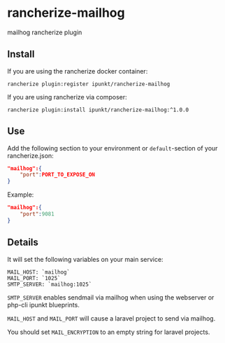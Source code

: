 # rancherize-mailhog
mailhog rancherize plugin

## Install
If you are using the rancherize docker container:

	rancherize plugin:register ipunkt/rancherize-mailhog

If you are using rancherize via composer:

	rancherize plugin:install ipunkt/rancherize-mailhog:^1.0.0
	
## Use
Add the following section to your environment or `default`-section of your rancherize.json:

```json
"mailhog":{
	"port":PORT_TO_EXPOSE_ON
}
```

Example:
```json
"mailhog":{
	"port":9081
}
```

## Details
It will set the following variables on your main service:

```
MAIL_HOST: `mailhog`
MAIL_PORT: `1025`
SMTP_SERVER: `mailhog:1025`
```

`SMTP_SERVER` enables sendmail via mailhog when using the webserver or php-cli ipunkt blueprints.

`MAIL_HOST` and `MAIL_PORT` will cause a laravel project to send via mailhog.

You should set `MAIL_ENCRYPTION` to an empty string for laravel projects.
